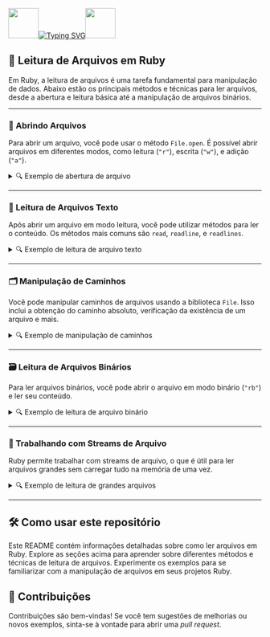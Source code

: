 <img align="margin-right: 100px;" src="https://static.wikia.nocookie.net/tibia/images/a/a9/Giant_Ruby.gif/revision/latest?cb=20181107134532&path-prefix=en&format=original" width="60" height="60">[![Typing SVG](https://readme-typing-svg.herokuapp.com?font=Oswald&weight=500&size=30&pause=1000&color=C00F0F&center=true&vCenter=true&width=435&lines=Leitura+de+Arquivos+em+Ruby)](https://git.io/typing-svg)<img align="margin-left: 100px;" src="https://static.wikia.nocookie.net/tibia/images/a/a9/Giant_Ruby.gif/revision/latest?cb=20181107134532&path-prefix=en&format=original" width="60" height="60">

<h2>📂 Leitura de Arquivos em Ruby</h2>

Em Ruby, a leitura de arquivos é uma tarefa fundamental para manipulação de dados. Abaixo estão os principais métodos e técnicas para ler arquivos, desde a abertura e leitura básica até a manipulação de arquivos binários.

---

### 📝 Abrindo Arquivos

Para abrir um arquivo, você pode usar o método `File.open`. É possível abrir arquivos em diferentes modos, como leitura (`"r"`), escrita (`"w"`), e adição (`"a"`).

<details>
<summary>🔍 Exemplo de abertura de arquivo</summary>

```ruby
# Abre um arquivo para leitura
File.open('example.txt', 'r') do |file|
  content = file.read
  puts content
end
```

</details>

---

### 📖 Leitura de Arquivos Texto

Após abrir um arquivo em modo leitura, você pode utilizar métodos para ler o conteúdo. Os métodos mais comuns são `read`, `readline`, e `readlines`.

<details>
<summary>🔍 Exemplo de leitura de arquivo texto</summary>

```ruby
# Lê o conteúdo completo do arquivo
File.open('example.txt', 'r') do |file|
  content = file.read
  puts content
end

# Lê uma linha do arquivo
File.open('example.txt', 'r') do |file|
  line = file.readline
  puts line
end

# Lê todas as linhas do arquivo em um array
File.open('example.txt', 'r') do |file|
  lines = file.readlines
  puts lines
end
```

</details>

---

### 🗂️ Manipulação de Caminhos

Você pode manipular caminhos de arquivos usando a biblioteca `File`. Isso inclui a obtenção do caminho absoluto, verificação da existência de um arquivo e mais.

<details>
<summary>🔍 Exemplo de manipulação de caminhos</summary>

```ruby
# Obtém o caminho absoluto de um arquivo
puts File.absolute_path('example.txt')

# Verifica se o arquivo existe
if File.exist?('example.txt')
  puts "O arquivo existe."
else
  puts "O arquivo não existe."
end
```

</details>

---

### 🗃️ Leitura de Arquivos Binários

Para ler arquivos binários, você pode abrir o arquivo em modo binário (`"rb"`) e ler seu conteúdo.

<details>
<summary>🔍 Exemplo de leitura de arquivo binário</summary>

```ruby
# Abre um arquivo binário para leitura
File.open('example.bin', 'rb') do |file|
  content = file.read
  puts content.unpack('H*').first  # Converte para uma representação hexadecimal
end
```

</details>

---

### 🔧 Trabalhando com Streams de Arquivo

Ruby permite trabalhar com streams de arquivo, o que é útil para ler arquivos grandes sem carregar tudo na memória de uma vez.

<details>
<summary>🔍 Exemplo de leitura de grandes arquivos</summary>

```ruby
# Lê um arquivo grande linha por linha
File.foreach('large_file.txt') do |line|
  puts line
end
```

</details>

---

## 🛠️ Como usar este repositório

Este README contém informações detalhadas sobre como ler arquivos em Ruby. Explore as seções acima para aprender sobre diferentes métodos e técnicas de leitura de arquivos. Experimente os exemplos para se familiarizar com a manipulação de arquivos em seus projetos Ruby.

## 🤝 Contribuições

Contribuições são bem-vindas! Se você tem sugestões de melhorias ou novos exemplos, sinta-se à vontade para abrir uma *pull request*.